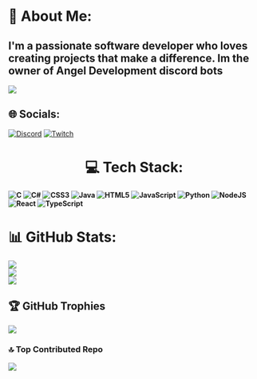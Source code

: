 # 💫 About Me:
I'm a passionate software developer who loves creating projects that make a difference.
Im the owner of Angel Development discord bots
---
[![](https://visitcount.itsvg.in/api?id=NNKTV28&icon=2&color=12)](https://visitcount.itsvg.in)

## 🌐 Socials:
[![Discord](https://img.shields.io/badge/Discord-%237289DA.svg?logo=discord&logoColor=white)](https://discord.gg/https://discord.gg/RQ2NB2V9av) [![Twitch](https://img.shields.io/badge/Twitch-%239146FF.svg?logo=Twitch&logoColor=white)](https://twitch.tv/nnktv28) 
<b align=center>
# 💻 Tech Stack:
![C](https://img.shields.io/badge/c-%2300599C.svg?style=for-the-badge&logo=c&logoColor=white) ![C#](https://img.shields.io/badge/c%23-%23239120.svg?style=for-the-badge&logo=c-sharp&logoColor=white) ![CSS3](https://img.shields.io/badge/css3-%231572B6.svg?style=for-the-badge&logo=css3&logoColor=white) ![Java](https://img.shields.io/badge/java-%23ED8B00.svg?style=for-the-badge&logo=java&logoColor=white) ![HTML5](https://img.shields.io/badge/html5-%23E34F26.svg?style=for-the-badge&logo=html5&logoColor=white) ![JavaScript](https://img.shields.io/badge/javascript-%23323330.svg?style=for-the-badge&logo=javascript&logoColor=%23F7DF1E) ![Python](https://img.shields.io/badge/python-3670A0?style=for-the-badge&logo=python&logoColor=ffdd54) ![NodeJS](https://img.shields.io/badge/node.js-6DA55F?style=for-the-badge&logo=node.js&logoColor=white) ![React](https://img.shields.io/badge/react-%2320232a.svg?style=for-the-badge&logo=react&logoColor=%2361DAFB) ![TypeScript](https://img.shields.io/badge/typescript-%23007ACC.svg?style=for-the-badge&logo=typescript&logoColor=white)
 </b>
# 📊 GitHub Stats:
![](https://github-readme-stats.vercel.app/api?username=NNKTV28&theme=dark&hide_border=false&include_all_commits=false&count_private=false)<br/>
![](https://github-readme-streak-stats.herokuapp.com/?user=NNKTV28&theme=dark&hide_border=false)<br/>
![](https://github-readme-stats.vercel.app/api/top-langs/?username=NNKTV28&theme=dark&hide_border=false&include_all_commits=false&count_private=false&layout=compact)

## 🏆 GitHub Trophies
![](https://github-profile-trophy.vercel.app/?username=NNKTV28&theme=radical&no-frame=false&no-bg=true&margin-w=4)

### 🔝 Top Contributed Repo
![](https://github-contributor-stats.vercel.app/api?username=NNKTV28&limit=5&theme=dark&combine_all_yearly_contributions=true)


